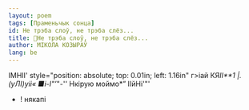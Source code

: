 ```yaml
---
layout: poem
tags: [Праменьчык сонца]
id: Не трэба слоў, не трэба слёз...
title: 🚧Не трэба слоў, не трэба слёз...
author: МІКОЛА КОЗЫРАЎ
lang: be
---
```



ІМНІІ'
style="position: absolute; top: 0.01in; left: 1.16in"
г>іай КЯ*ІІ**1 |.(уЛІ)уіі« ■і-І"’*"-''
Нкірую моймо*”
ІІйНі'"'
* ! някапі
